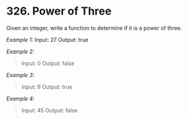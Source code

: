 # 326. Power of Three

Given an integer, write a function to determine if it is a power of three.

*Example 1:*
Input: 27
Output: true

*Example 2:*
>Input: 0
>Output: false

*Example 3:*
>Input: 9
>Output: true

*Example 4:*
>Input: 45
>Output: false